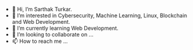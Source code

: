 - 👋 Hi, I’m Sarthak Turkar.
- 👀 I’m interested in Cybersecurity, Machine Learning, Linux, Blockchain and Web Development.
- 🌱 I’m currently learning Web Development.
- 💞️ I’m looking to collaborate on ...
- 📫 How to reach me ...

<!---
sarthakturkar75/sarthakturkar75 is a ✨ special ✨ repository because its `README.md` (this file) appears on your GitHub profile.
You can click the Preview link to take a look at your changes.
--->
